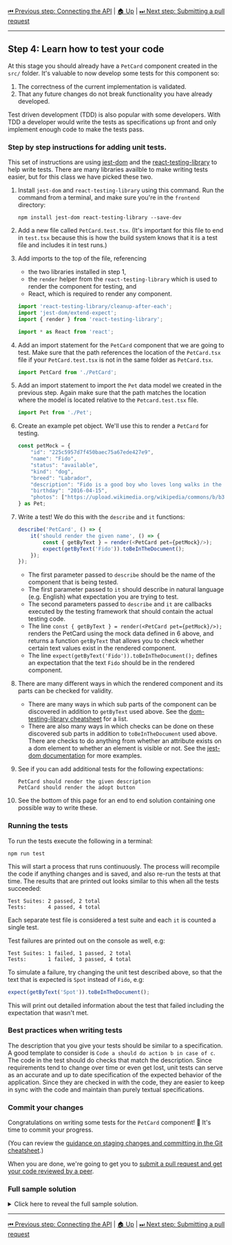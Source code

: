 [⏮ Previous step: Connecting the API](./03-connecting-the-api.md)&nbsp;|&nbsp;[🏠 Up](./00-index.md)&nbsp;|&nbsp;[⏭ Next step: Submitting a pull request](./05-submitting-a-pull-request.md)

----

## Step 4: Learn how to test your code

At this stage you should already have a `PetCard` component created in the `src/` folder. It's valuable to now develop some tests for this component so:

1. The correctness of the current implementation is validated.
2. That any future changes do not break functionality you have already developed.

Test driven development (TDD) is also popular with some developers. With TDD a developer would write the tests as specifications up front and only implement enough code to make the tests pass.

### Step by step instructions for adding unit tests.

This set of instructions are using [jest-dom](https://github.com/testing-library/jest-dom) and the [react-testing-library](https://github.com/testing-library/react-testing-library) to help write tests. There are many libraries availble to make writing tests easier, but for this class we have picked these two.

1. Install `jest-dom` and  `react-testing-library` using this command. Run the command from a terminal, and make sure you're in the `frontend` directory:

       npm install jest-dom react-testing-library --save-dev

2. Add a new file called `PetCard.test.tsx`. (It's important for this file to end in `test.tsx` because this is how the build system knows that it is a test file and includes it in test runs.)

3. Add imports to the top of the file, referencing

    - the two libraries installed in step 1,
    - the `render` helper from the `react-testing-library` which is used to render the component for testing, and
    - React, which is required to render any component.

   ```typescript
   import 'react-testing-library/cleanup-after-each';
   import 'jest-dom/extend-expect';
   import { render } from 'react-testing-library';

   import * as React from 'react';
   ```

4. Add an import statement for the `PetCard` component that we are going to test. Make sure that the path references the location of the `PetCard.tsx` file if your `PetCard.test.tsx` is not in the same folder as `PetCard.tsx`.

   ```typescript
   import PetCard from './PetCard';
   ```

5. Add an import statement to import the `Pet` data model we created in the previous step. Again make sure that the path matches the location where the model is located relative to the `Petcard.test.tsx` file.

   ```typescript
   import Pet from './Pet';
   ```

6. Create an example pet object. We'll use this to render a `PetCard` for testing.

   ```typescript
   const petMock = {
       "id": "225c5957d7f450baec75a67ede427e9",
       "name": "Fido",
       "status": "available",
       "kind": "dog",
       "breed": "Labrador",
       "description": "Fido is a good boy who loves long walks in the park, playing with his ball and licking faces. He's great with children and an absolute sweetheart.",
       "birthday": "2016-04-15",
       "photos": ["https://upload.wikimedia.org/wikipedia/commons/b/b3/Labrador_on_Quantock_%282307909488%29.jpg"]
   } as Pet;
   ```

7. Write a test! We do this with the `describe` and `it` functions:

   ```typescript
   describe('PetCard', () => {
       it('should render the given name', () => {
           const { getByText } = render(<PetCard pet={petMock}/>);
           expect(getByText('Fido')).toBeInTheDocument();
       });
   });
   ```

   - The first parameter passed to `describe` should be the name of the component that is being tested.
   - The first parameter passed to `it` should describe in natural language (e.g. English) what expectation you are trying to test.
   - The second parameters passed to `describe` and `it` are callbacks executed by the testing framework that should contain the actual testing code.
   - The line `const { getByText } = render(<PetCard pet={petMock}/>);` renders the PetCard using the mock data defined in 6 above, and returns a function `getByText` that allows you to check whether certain text values exist in the rendered component.
   - The line `expect(getByText('Fido')).toBeInTheDocument();` defines an expectation that the text `Fido` should be in the rendered component.

8. There are many different ways in which the rendered component and its parts can be checked for validity.

   - There are many ways in which sub parts of the component can be discovered in addition to `getByText` used above. See the [dom-testing-library cheatsheet](https://testing-library.com/docs/dom-testing-library/cheatsheet#queries) for a list.
   - There are also many ways in which checks can be done on these discovered sub parts in addition to `toBeInTheDocument` used above. There are checks to do anything from whether an attribute exists on a dom element to whether an element is visible or not. See the [jest-dom documentation](https://www.npmjs.com/package/jest-dom#custom-matchers) for more examples.

9. See if you can add additional tests for the following expectations:

       PetCard should render the given description
       PetCard should render the adopt button

10. See the bottom of this page for an end to end solution containing one possible way to write these.

### Running the tests

To run the tests execute the following in a terminal:

    npm run test

This will start a process that runs continuously. The process will recompile the code if anything changes and is saved, and also re-run the tests at that time. The results that are printed out looks similar to this when all the tests succeeded:

    Test Suites: 2 passed, 2 total
    Tests:       4 passed, 4 total

Each separate test file is considered a test suite and each `it` is counted a single test.

Test failures are printed out on the console as well, e.g:

    Test Suites: 1 failed, 1 passed, 2 total
    Tests:       1 failed, 3 passed, 4 total

To simulate a failure, try changing the unit test described above, so that the text that is expected is `Spot` instead of `Fido`, e.g:

```typescript
expect(getByText('Spot')).toBeInTheDocument();
```

This will print out detailed information about the test that failed including the expectation that wasn't met.

### Best practices when writing tests

The description that you give your tests should be similar to a specification. A good template to consider is `Code a should do action b in case of c`. The code in the test should do checks that match the description. Since requirements tend to change over time or even get lost, unit tests can serve as an accurate and up to date specification of the expected behavior of the application. Since they are checked in with the code, they are easier to keep in sync with the code and maintain than purely textual specifications.

### Commit your changes

Congratulations on writing some tests for the `PetCard` component! 🎉 It's
time to commit your progress.

(You can review the [guidance on staging changes and committing in the Git
cheatsheet](../git-cheatsheet.md#commit).)

When you are done, we're going to get you to [submit a pull request and get
your code reviewed by a peer](./05-submitting-a-pull-request.md).

### Full sample solution

<details>
<summary>Click here to reveal the full sample solution.</summary>

```typescript

    import 'react-testing-library/cleanup-after-each';
    import 'jest-dom/extend-expect';

    import * as React from 'react';

    import PetCard from './PetCard';
    import Pet from './Pet';
    import { render } from 'react-testing-library';

    const petMock = {
        "id": "225c5957d7f450baec75a67ede427e9",
        "name": "Fido",
        "status": "available",
        "kind": "dog",
        "breed": "Labrador",
        "description": "Fido is a good boy who loves long walks in the park, playing with his ball and licking faces. He's great with children and an absolute sweetheart.",
        "birthday": "2016-04-15",
        "photos": ["https://upload.wikimedia.org/wikipedia/commons/b/b3/Labrador_on_Quantock_%282307909488%29.jpg"]
    } as Pet;

    describe('PetCard', () => {
        it('should render the given name', () => {
            const { getByText } = render(<PetCard pet={petMock}/>);
            expect(getByText('Fido')).toBeInTheDocument();
        });

        it('should render the given description', () => {
            const { getByText } = render(<PetCard pet={petMock}/>);
            expect(getByText(petMock.description!)).toBeInTheDocument();
        });

        it('should render the adopt button', () => {
            const { getByText } = render(<PetCard pet={petMock}/>);
            expect(getByText('Adopt')).toBeInTheDocument();
        });
    });

```

</details>

----

[⏮ Previous step: Connecting the API](./03-connecting-the-api.md)&nbsp;|&nbsp;[🏠 Up](./00-index.md)&nbsp;|&nbsp;[⏭ Next step: Submitting a pull request](./05-submitting-a-pull-request.md)